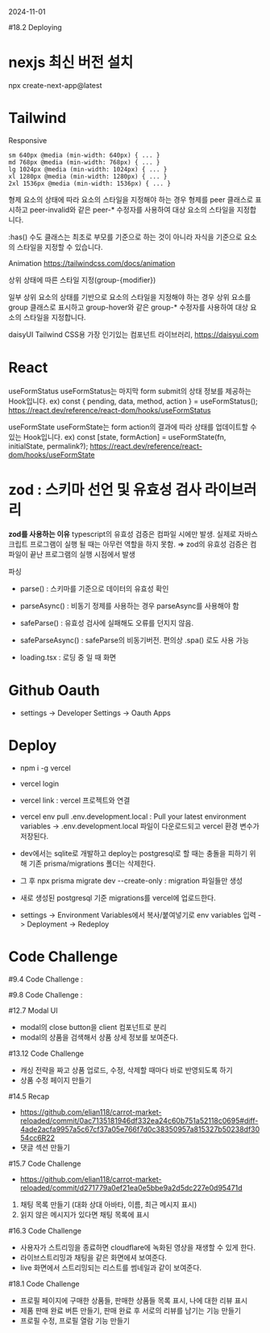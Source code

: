 2024-11-01

#18.2 Deploying

# nexjs 최신 버전 설치

npx create-next-app@latest

# Tailwind

Responsive

```
sm 640px @media (min-width: 640px) { ... }
md 768px @media (min-width: 768px) { ... }
lg 1024px @media (min-width: 1024px) { ... }
xl 1280px @media (min-width: 1280px) { ... }
2xl 1536px @media (min-width: 1536px) { ... }
```

형제 요소의 상태에 따라 요소의 스타일을 지정해야 하는 경우 형제를 peer 클래스로 표시하고 peer-invalid와 같은 peer-\* 수정자를 사용하여 대상 요소의 스타일을 지정합니다.

:has() 수도 클래스는 최초로 부모를 기준으로 하는 것이 아니라 자식을 기준으로 요소의 스타일을 지정할 수 있습니다.

Animation
https://tailwindcss.com/docs/animation

상위 상태에 따른 스타일 지정(group-{modifier})

일부 상위 요소의 상태를 기반으로 요소의 스타일을 지정해야 하는 경우 상위 요소를 group 클래스로 표시하고 group-hover와 같은 group-\* 수정자를 사용하여 대상 요소의 스타일을 지정합니다.

daisyUI
Tailwind CSS용 가장 인기있는 컴포넌트 라이브러리, https://daisyui.com

# React

useFormStatus
useFormStatus는 마지막 form submit의 상태 정보를 제공하는 Hook입니다.
ex) const { pending, data, method, action } = useFormStatus();
https://react.dev/reference/react-dom/hooks/useFormStatus

useFormState
useFormState는 form action의 결과에 따라 상태를 업데이트할 수 있는 Hook입니다.
ex) const [state, formAction] = useFormState(fn, initialState, permalink?);
https://react.dev/reference/react-dom/hooks/useFormState

# zod : 스키마 선언 및 유효성 검사 라이브러리

**zod를 사용하는 이유**
typescript의 유효성 검증은 컴파일 시에만 발생.
실제로 자바스크립트 프로그램이 실행 될 때는 아무런 역할을 하지 못함.
⇒ zod의 유효성 검증은 컴파일이 끝난 프로그램의 실행 시점에서 발생

파싱

- parse() : 스키마를 기준으로 데이터의 유효성 확인
- parseAsync() : 비동기 정제를 사용하는 경우 parseAsync를 사용해야 함
- safeParse() : 유효성 검사에 실패해도 오류를 던지지 않음.
- safeParseAsync() : safeParse의 비동기버전. 편의상 .spa() 로도 사용 가능

- loading.tsx : 로딩 중 일 때 화면

# Github Oauth

- settings -> Developer Settings -> Oauth Apps

# Deploy

- npm i -g vercel
- vercel login
- vercel link : vercel 프로젝트와 연결
- vercel env pull .env.development.local : Pull your latest environment variables -> .env.development.local 파일이 다운로드되고 vercel 환경 변수가 저장된다.

- dev에서는 sqlite로 개발하고 deploy는 postgresql로 할 때는 충돌을 피하기 위해 기존 prisma/migrations 폴더는 삭제한다.
- 그 후 npx prisma migrate dev --create-only : migration 파일들만 생성
- 새로 생성된 postgresql 기준 migrations를 vercel에 업로드한다.

- settings -> Environment Variables에서 복사/붙여넣기로 env variables 입력 -> Deployment -> Redeploy

# Code Challenge

#9.4 Code Challenge :

#9.8 Code Challenge :

#12.7 Modal UI

- modal의 close button을 client 컴포넌트로 분리
- modal의 상품을 검색해서 상품 상세 정보를 보여준다.

#13.12 Code Challenge

- 캐싱 전략을 짜고 상품 업로드, 수정, 삭제할 때마다 바로 반영되도록 하기
- 상품 수정 페이지 만들기

#14.5 Recap

- https://github.com/elian118/carrot-market-reloaded/commit/0ac7135181946df332ea24c60b751a52118c0695#diff-4ade2acfa9957a5c67cf37a05e766f7d0c38350957a815327b50238df3054cc6R22
- 댓글 섹션 만들기

#15.7 Code Challenge

- https://github.com/elian118/carrot-market-reloaded/commit/d271779a0ef21ea0e5bbe9a2d5dc227e0d95471d

1. 채팅 목록 만들기 (대화 상대 아바타, 이름, 최근 메시지 표시)
2. 읽지 않은 메시지가 있다면 채팅 목록에 표시

#16.3 Code Challenge

- 사용자가 스트리밍을 종료하면 cloudflare에 녹화된 영상을 재생할 수 있게 한다.
- 라이브스트리밍과 채팅을 같은 화면에셔 보여준다.
- live 화면에서 스트리밍되는 리스트를 썸네일과 같이 보여준다.

#18.1 Code Challenge

- 프로필 페이지에 구매한 상품들, 판매한 상품들 목록 표시, 나에 대한 리뷰 표시
- 제품 판매 완료 버튼 만들기, 판매 완료 후 서로의 리뷰를 남기는 기능 만들기
- 프로필 수정, 프로필 열람 기능 만들기
